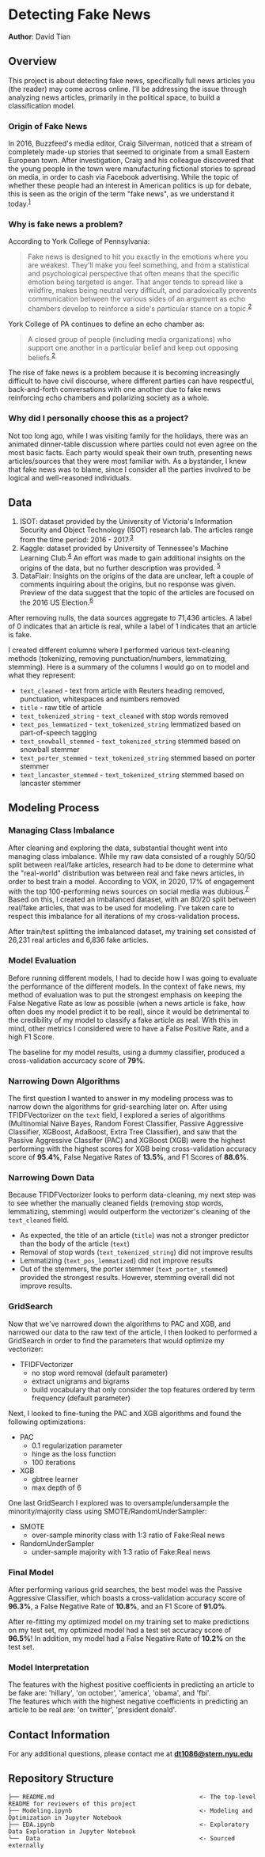 # Detecting Fake News
**Author**: David Tian

## Overview
This project is about detecting fake news, specifically full news articles you (the reader) may come across online. I'll be addressing the issue through analyzing news articles, primarily in the political space, to build a classification model.

### Origin of Fake News
In 2016, Buzzfeed's media editor, Craig Silverman, noticed that a stream of completely made-up stories that seemed to originate  from a small Eastern European town. After investigation, Craig and his colleague discovered that the young people in the town were manufacturing fictional stories to spread on media, in order to cash via Facebook advertising. While the topic of whether these people had an interest in American politics is up for debate, this is seen as the origin of the term "fake news", as we understand it today.<sup>[1](https://www.bbc.com/news/blogs-trending-42724320)</sup>

### Why is fake news a problem?
According to York College of Pennsylvania:
>Fake news is designed to hit you exactly in the emotions where you are weakest. They'll make you feel something, and from a statistical and psychological perspective that often means that the specific emotion being targeted is anger. That anger tends to spread like a wildfire, makes being neutral very difficult, and paradoxically prevents communication between the various sides of an argument as echo chambers develop to reinforce a side's particular stance on a topic.<sup>[2](https://library.ycp.edu/c.php?g=935163&p=6756543)</sup>

York College of PA continues to define an echo chamber as:
>A closed group of people (including media organizations) who support one another in a particular belief and keep out opposing beliefs.<sup>[2](https://library.ycp.edu/c.php?g=935163&p=6756543)</sup>

The rise of fake news is a problem because it is becoming increasingly difficult to have civil discourse, where different parties can have respectful, back-and-forth conversations with one another due to fake news reinforcing echo chambers and polarizing society as a whole.

### Why did I personally choose this as a project?
Not too long ago, while I was visiting family for the holidays, there was an animated dinner-table discussion where parties could not even agree on the most basic facts. Each party would speak their own truth, presenting news articles/sources that they were most familiar with. As a bystander, I knew that fake news was to blame, since I consider all the parties involved to be logical and well-reasoned individuals.

## Data
1. ISOT: dataset provided by the University of Victoria's Information Security and Object Technology (ISOT) research lab. The articles range from the time period: 2016 - 2017.<sup>[3](https://www.uvic.ca/engineering/ece/isot/datasets/fake-news/index.php)</sup>
2. Kaggle: dataset provided by University of Tennessee's Machine Learning Club.<sup>[4](https://www.kaggle.com/c/fake-news/overview)</sup> An effort was made to gain additional insights on the origins of the data, but no further description was provided. <sup>[5](https://ibb.co/ZgZ3XkH)</sup>
3. DataFlair: Insights on the origins of the data are unclear, left a couple of comments inquiring about the origins, but no response was given. Preview of the data suggest that the topic of the articles are focused on the 2016 US Election.<sup>[6](https://data-flair.training/blogs/advanced-python-project-detecting-fake-news/)</sup>

After removing nulls, the data sources aggregate to 71,436 articles. A label of 0 indicates that an article is real, while a label of 1 indicates that an article is fake.

I created different columns where I performed various text-cleaning methods (tokenizing, removing punctuation/numbers, lemmatizing, stemming). Here is a summary of the columns I would go on to model and what they represent:
* `text_cleaned` - text from article with Reuters heading removed, punctuation, whitespaces and numbers removed
* `title` - raw title of article
* `text_tokenized_string` - `text_cleaned` with stop words removed
* `text_pos_lemmatized` - `text_tokenized_string` lemmatized based on part-of-speech tagging
* `text_snowball_stemmed` - `text_tokenized_string` stemmed based on snowball stemmer
* `text_porter_stemmed` - `text_tokenized_string` stemmed based on porter stemmer
* `text_lancaster_stemmed` - `text_tokenized_string` stemmed based on lancaster stemmer

## Modeling Process

### Managing Class Imbalance
After cleaning and exploring the data, substantial thought went into managing class imbalance. While my raw data consisted of a roughly 50/50 split between real/fake articles, research had to be done to determine what the "real-world" distribution was between real and fake news articles, in order to best train a model. According to VOX, in 2020, 17% of engagement with the top 100-performing news sources on social media was dubious.<sup>[7](https://www.vox.com/policy-and-politics/2020/12/22/22195488/fake-news-social-media-2020)</sup> Based on this, I created an imbalanced dataset, with an 80/20 split between real/fake articles, that was to be used for modeling. I've taken care to respect this imbalance for all iterations of my cross-validation process.

After train/test splitting the imbalanced dataset, my training set consisted of 26,231 real articles and 6,836 fake articles.

### Model Evaluation
Before running different models, I had to decide how I was going to evaluate the performance of the different models. In the context of fake news, my method of evaluation was to put the strongest emphasis on keeping the False Negative Rate as low as possible (when a news article is fake, how often does my model predict it to be real), since it would be detrimental to the credibility of my model to classify a fake article as real. With this in mind, other metrics I considered were to have a False Positive Rate, and a high F1 Score.

The baseline for my model results, using a dummy classifier, produced a cross-validation accurcacy score of **79%**.

### Narrowing Down Algorithms
The first question I wanted to answer in my modeling process was to narrow down the algorithms for grid-searching later on. After using TFIDFVectorizer on the `text` field, I explored a series of algorithms (Multinomial Naive Bayes, Random Forest Classifier, Passive Aggressive Classifier, XGBoost, AdaBoost, Extra Tree Classifier), and saw that the Passive Aggressive Classifer (PAC) and XGBoost (XGB) were the highest performing with the highest scores for XGB being cross-validation accuracy score of **95.4%**, False Negative Rates of **13.5%**, and F1 Scores of **88.6%**.

### Narrowing Down Data
Because TFIDFVectorizer looks to perform data-cleaning, my next step was to see whether the manually cleaned fields (removing stop words, lemmatizing, stemming) would outperform the vectorizer's cleaning of the `text_cleaned` field. 
- As expected, the title of an article (`title`) was not a stronger predictor than the body of the article (`text`)
- Removal of stop words (`text_tokenized_string`) did not improve results
- Lemmatizing (`text_pos_lemmatized`) did not improve results
- Out of the stemmers, the porter stemmer (`text_porter_stemmed`) provided the strongest results. However, stemming overall did not improve results.

### GridSearch
Now that we've narrowed down the algorithms to PAC and XGB, and narrowed our data to the raw text of the article, I then looked to performed a GridSearch in order to find the parameters that would optimize my vectorizer:
* TFIDFVectorizer
    * no stop word removal (default parameter)
    * extract unigrams and bigrams
    * build vocabulary that only consider the top features ordered by term frequency (default parameter)

Next, I looked to fine-tuning the PAC and XGB algorithms and found the following optimizations:
* PAC
    * 0.1 regularization parameter
    * hinge as the loss function
    * 100 iterations
* XGB
    * gbtree learner
    * max depth of 6

One last GridSearch I explored was to oversample/undersample the minority/majority class using SMOTE/RandomUnderSampler:
* SMOTE
    * over-sample minority class with 1:3 ratio of Fake:Real news
* RandomUnderSampler
    * under-sample majority with 1:3 ratio of Fake:Real news

### Final Model
After performing various grid searches, the best model was the Passive Aggressive Classifier, which boasts a cross-validation accuracy score of **96.3%**, a False Negative Rate of **10.8%**, and an F1 Score of **91.0%**.

After re-fitting my optimized model on my training set to make predictions on my test set, my optimized model had a test set accuracy score of **96.5%**! In addition, my model had a False Negative Rate of **10.2%** on the test set.

### Model Interpretation
The features with the highest positive coefficients in predicting an article to be fake are: 'hillary', 'on october', 'america', 'obama', and 'fbi'. <br>
The features which with the highest negative coefficients in predicting an article to be real are: 'on twitter', 'president donald'.


## Contact Information
For any additional questions, please contact me at **dt1086@stern.nyu.edu**

## Repository Structure
```
├── README.md                                         <- The top-level README for reviewers of this project
├── Modeling.ipynb                                    <- Modeling and Optimization in Jupyter Notebook
├── EDA.ipynb                                         <- Exploratory Data Exploration in Jupyter Notebook 
└──  Data                                             <- Sourced externally
```

